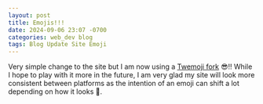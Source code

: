 ```yaml
---
layout: post
title: Emojis!!!
date: 2024-09-06 23:07 -0700
categories: web_dev blog
tags: Blog Update Site Emoji
---
```

Very simple change to the site but I am now using a [Twemoji fork](https://github.com/jdecked/twemoji) 😎‼️ While I hope to play with it more in the future, I am very glad my site will look more consistent between platforms as the intention of an emoji can shift a lot depending on how it looks 🦎. 